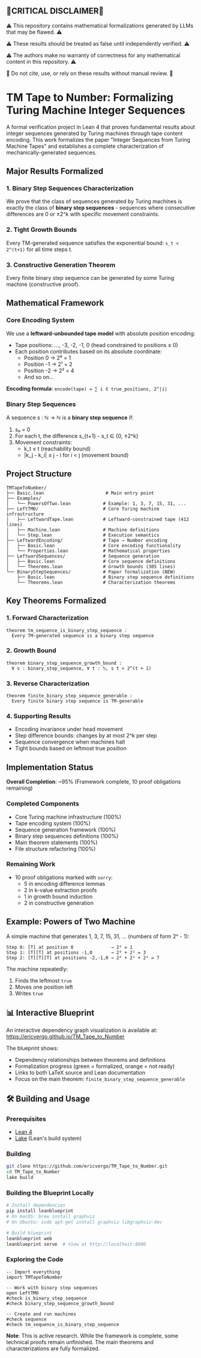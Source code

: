 ## 🚨CRITICAL DISCLAIMER🚨 

⚠️ This repository contains mathematical formalizations generated by LLMs that may be flawed. ⚠️

⚠️ These results should be treated as false until independently verified. ⚠️

⚠️ The authors make no warranty of correctness for any mathematical content in this repository. ⚠️

🛑 Do not cite, use, or rely on these results without manual review. 🛑


# TM Tape to Number: Formalizing Turing Machine Integer Sequences

A formal verification project in Lean 4 that proves fundamental results about integer sequences generated by Turing machines through tape content encoding. This work formalizes the paper "Integer Sequences from Turing Machine Tapes" and establishes a complete characterization of mechanically-generated sequences.

##  Major Results Formalized

### 1. **Binary Step Sequences Characterization**
We prove that the class of sequences generated by Turing machines is exactly the class of **binary step sequences** - sequences where consecutive differences are 0 or ±2^k with specific movement constraints.

### 2. **Tight Growth Bounds**
Every TM-generated sequence satisfies the exponential bound: `s_t < 2^(t+1)` for all time steps t.

### 3. **Constructive Generation Theorem**
Every finite binary step sequence can be generated by some Turing machine (constructive proof).

##  Mathematical Framework

### Core Encoding System

We use a **leftward-unbounded tape model** with absolute position encoding:
- Tape positions: ..., -3, -2, -1, 0 (head constrained to positions ≤ 0)
- Each position contributes based on its absolute coordinate:
  - Position 0 → 2⁰ = 1
  - Position -1 → 2¹ = 2  
  - Position -2 → 2² = 4
  - And so on...

**Encoding formula**: `encode(tape) = ∑ i ∈ true_positions, 2^|i|`

### Binary Step Sequences

A sequence s : ℕ → ℕ is a **binary step sequence** if:
1. s₀ = 0
2. For each t, the difference s_{t+1} - s_t ∈ {0, ±2^k}
3. Movement constraints:
   - k_t ≤ t (reachability bound)
   - |k_j - k_i| ≤ j - i for i < j (movement bound)

##  Project Structure

```
TMTapeToNumber/
├── Basic.lean                       # Main entry point
├── Examples/
│   └── PowersOfTwo.lean            # Example: 1, 3, 7, 15, 31, ...
├── LeftTM0/                        # Core Turing machine infrastructure
│   ├── LeftwardTape.lean           # Leftward-constrained tape (412 lines)
│   ├── Machine.lean                # Machine definitions
│   └── Step.lean                   # Execution semantics
├── LeftwardEncoding/               # Tape → Number encoding
│   ├── Basic.lean                  # Core encoding functionality
│   └── Properties.lean             # Mathematical properties
├── LeftwardSequences/              # Sequence generation
│   ├── Basic.lean                  # Core sequence definitions
│   └── Theorems.lean               # Growth bounds (305 lines)
└── BinaryStepSequences/            # Paper formalization (NEW)
    ├── Basic.lean                  # Binary step sequence definitions
    └── Theorems.lean               # Characterization theorems
```

##  Key Theorems Formalized

### 1. Forward Characterization
```lean
theorem tm_sequence_is_binary_step_sequence :
  Every TM-generated sequence is a binary step sequence
```

### 2. Growth Bound
```lean
theorem binary_step_sequence_growth_bound :
  ∀ s : binary_step_sequence, ∀ t : ℕ, s t < 2^(t + 1)
```

### 3. Reverse Characterization
```lean
theorem finite_binary_step_sequence_generable :
  Every finite binary step sequence is TM-generable
```

### 4. Supporting Results
- Encoding invariance under head movement
- Step difference bounds: changes by at most 2^k per step
- Sequence convergence when machines halt
- Tight bounds based on leftmost true position

##  Implementation Status

**Overall Completion**: ~95% (Framework complete, 10 proof obligations remaining)

### Completed Components 
- Core Turing machine infrastructure (100%)
- Tape encoding system (100%)
- Sequence generation framework (100%)
- Binary step sequences definitions (100%)
- Main theorem statements (100%)
- File structure refactoring (100%)

### Remaining Work 
- 10 proof obligations marked with `sorry`:
  - 5 in encoding difference lemmas
  - 2 in k-value extraction proofs
  - 1 in growth bound induction
  - 2 in constructive generation

##  Example: Powers of Two Machine

A simple machine that generates 1, 3, 7, 15, 31, ... (numbers of form 2ⁿ - 1):

```
Step 0: [T] at position 0              → 2⁰ = 1
Step 1: [T][T] at positions -1,0       → 2⁰ + 2¹ = 3  
Step 2: [T][T][T] at positions -2,-1,0 → 2⁰ + 2¹ + 2² = 7
```

The machine repeatedly:
1. Finds the leftmost `true`
2. Moves one position left
3. Writes `true`

## 📊 Interactive Blueprint

An interactive dependency graph visualization is available at: https://ericvergo.github.io/TM_Tape_to_Number

The blueprint shows:
- Dependency relationships between theorems and definitions
- Formalization progress (green = formalized, orange = not ready)
- Links to both LaTeX source and Lean documentation
- Focus on the main theorem: `finite_binary_step_sequence_generable`

## 🛠 Building and Usage

### Prerequisites
- [Lean 4](https://lean-lang.org/lean4/doc/quickstart.html)
- [Lake](https://github.com/leanprover/lake) (Lean's build system)

### Building
```bash
git clone https://github.com/ericvergo/TM_Tape_to_Number.git
cd TM_Tape_to_Number
lake build
```

### Building the Blueprint Locally
```bash
# Install dependencies
pip install leanblueprint
# On macOS: brew install graphviz
# On Ubuntu: sudo apt-get install graphviz libgraphviz-dev

# Build blueprint
leanblueprint web
leanblueprint serve  # View at http://localhost:8000
```

### Exploring the Code
```lean
-- Import everything
import TMTapeToNumber

-- Work with binary step sequences
open LeftTM0
#check is_binary_step_sequence
#check binary_step_sequence_growth_bound

-- Create and run machines
#check sequence
#check tm_sequence_is_binary_step_sequence
```

**Note**: This is active research. While the framework is complete, some technical proofs remain unfinished. The main theorems and characterizations are fully formalized.

